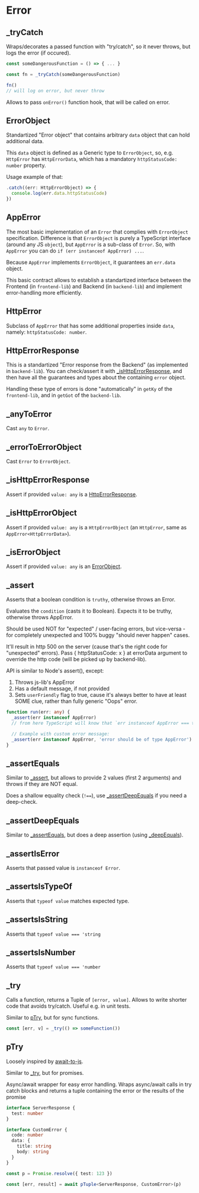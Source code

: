 # Error

## \_tryCatch

Wraps/decorates a passed function with "try/catch", so it never throws, but logs the error (if
occured).

```ts
const someDangerousFunction = () => { ... }

const fn = _tryCatch(someDangerousFunction)

fn()
// will log on error, but never throw
```

Allows to pass `onError()` function hook, that will be called on error.

## ErrorObject

Standartized "Error object" that contains arbitrary `data` object that can hold additional data.

This `data` object is defined as a Generic type to `ErrorObject`, so, e.g. `HttpError` has
`HttpErrorData`, which has a mandatory `httpStatusCode: number` property.

Usage example of that:

```ts
.catch((err: HttpErrorObject) => {
  console.log(err.data.httpStatusCode)
})
```

## AppError

The most basic implementation of an `Error` that complies with `ErrorObject` specification.
Difference is that `ErrorObject` is purely a TypeScript interface (around any JS `object`), but
`AppError` is a sub-class of `Error`. So, with `AppError` you can do
`if (err instanceof AppError) ...`.

Because `AppError` implements `ErrorObject`, it guarantees an `err.data` object.

This basic contract allows to establish a standartized interface between the Frontend (in
`frontend-lib`) and Backend (in `backend-lib`) and implement error-handling more efficiently.

## HttpError

Subclass of `AppError` that has some additional properties inside `data`, namely:
`httpStatusCode: number`.

## HttpErrorResponse

This is a standartized "Error response from the Backend" (as implemented in `backend-lib`). You can
check/assert it with [\_isHttpErrorResponse](#ishttperrorresponse), and then have all the guarantees
and types about the containing `error` object.

Handling these type of errors is done "automatically" in `getKy` of the `frontend-lib`, and in
`getGot` of the `backend-lib`.

## \_anyToError

Cast `any` to `Error`.

## \_errorToErrorObject

Cast `Error` to `ErrorObject`.

## \_isHttpErrorResponse

Assert if provided `value: any` is a [HttpErrorResponse](#httperrorresponse).

## \_isHttpErrorObject

Assert if provided `value: any` is a `HttpErrorObject` (an `HttpError`, same as
`AppError<HttpErrorData>`).

## \_isErrorObject

Assert if provided `value: any` is an [ErrorObject](#errorobject).

## \_assert

Asserts that a boolean condition is `truthy`, otherwise throws an Error.

Evaluates the `condition` (casts it to Boolean). Expects it to be truthy, otherwise throws AppError.

Should be used NOT for "expected" / user-facing errors, but vice-versa - for completely unexpected
and 100% buggy "should never happen" cases.

It'll result in http 500 on the server (cause that's the right code for "unexpected" errors). Pass {
httpStatusCode: x } at errorData argument to override the http code (will be picked up by
backend-lib).

API is similar to Node's assert(), except:

1. Throws js-lib's AppError
2. Has a default message, if not provided
3. Sets `userFriendly` flag to true, cause it's always better to have at least SOME clue, rather
   than fully generic "Oops" error.

```ts
function run(err: any) {
  _assert(err instanceof AppError)
  // from here TypeScript will know that `err instanceof AppError === true`, or `err: AppError`

  // Example with custom error message:
  _assert(err instanceof AppError, 'error should be of type AppError')
}
```

## \_assertEquals

Similar to [\_assert](#assert), but allows to provide 2 values (first 2 arguments) and throws if
they are NOT equal.

Does a shallow equality check (`!==`), use [\_assertDeepEquals](#assertdeepequals) if you need a
deep-check.

## \_assertDeepEquals

Similar to [\_assertEquals](#assertequals), but does a deep assertion (using
[\_deepEquals](./object.md#deepequals)).

## \_assertIsError

Asserts that passed value is `instanceof Error`.

## \_assertsIsTypeOf

Asserts that `typeof value` matches expected type.

## \_assertsIsString

Asserts that `typeof value === 'string`

## \_assertsIsNumber

Asserts that `typeof value === 'number`

## \_try

Calls a function, returns a Tuple of `[error, value]`. Allows to write shorter code that avoids
try/catch. Useful e.g. in unit tests.

Similar to [pTry](#ptry), but for sync functions.

```ts
const [err, v] = _try(() => someFunction())
```

## pTry

Loosely inspired by [await-to-js](https://github.com/scopsy/await-to-js).

Similar to [\_try](#_try), but for promises.

Async/await wrapper for easy error handling. Wraps async/await calls in try catch blocks and returns
a tuple containing the error or the results of the promise

```ts
interface ServerResponse {
  test: number
}

interface CustomError {
  code: number
  data: {
    title: string
    body: string
  }
}

const p = Promise.resolve({ test: 123 })

const [err, result] = await pTuple<ServerResponse, CustomError>(p)
```
